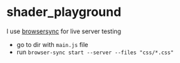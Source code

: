 # shader_playground
I use [browsersync](https://browsersync.io/) for live server testing
- go to dir with `main.js` file
- run `browser-sync start --server --files "css/*.css"`
